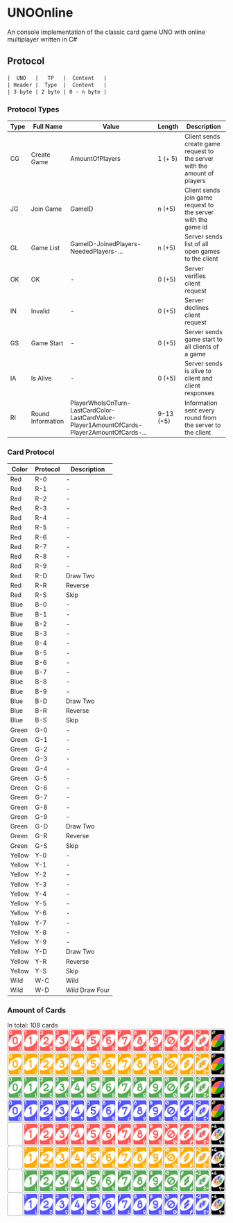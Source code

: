 # UNOOnline #
An console implementation of the classic card game UNO with online multiplayer written in C#

## Protocol ##
```
|  UNO   |   TP   |  Content   |
| Header |  Type  |  Content   |
| 3 byte | 2 byte | 0 - n byte |
```

### Protocol Types ###

| Type | Full Name | Value | Length | Description |
| ---- | --------- | ----- | ------ | ----------- |
| CG | Create Game | AmountOfPlayers | 1 (+ 5) | Client sends create game request to the server with the amount of players |
| JG | Join Game | GameID | n (+5) | Client sends join game request to the server with the game id |
| GL | Game List | GameID-JoinedPlayers-NeededPlayers-... | n (+5) | Server sends list of all open games to the client |
| OK | OK | - | 0 (+5) | Server verifies client request |
| IN | Invalid | - | 0 (+5) | Server declines client request |
| GS | Game Start | - | 0 (+5) | Server sends game start to all clients of a game |
| IA | Is Alive | - | 0 (+5) | Server sends is alive to client and client responses |
| RI | Round Information | PlayerWhoIsOnTurn-LastCardColor-LastCardValue-Player1AmountOfCards-Player2AmountOfCards-... | 9-13 (+5) | Information sent every round from the server to the client |

### Card Protocol ###
| Color | Protocol | Description |
| ----- | -------- | ----------- |
| Red | R-0 | - |
| Red | R-1 | - |
| Red | R-2 | - |
| Red | R-3 | - |
| Red | R-4 | - |
| Red | R-5 | - |
| Red | R-6 | - |
| Red | R-7 | - |
| Red | R-8 | - |
| Red | R-9 | - |
| Red | R-D | Draw Two |
| Red | R-R | Reverse |
| Red | R-S | Skip |
| Blue | B-0 | - |
| Blue | B-1 | - |
| Blue | B-2 | - |
| Blue | B-3 | - |
| Blue | B-4 | - |
| Blue | B-5 | - |
| Blue | B-6 | - |
| Blue | B-7 | - |
| Blue | B-8 | - |
| Blue | B-9 | - |
| Blue | B-D | Draw Two |
| Blue | B-R | Reverse |
| Blue | B-S | Skip |
| Green | G-0 | - |
| Green | G-1 | - |
| Green | G-2 | - |
| Green | G-3 | - |
| Green | G-4 | - |
| Green | G-5 | - |
| Green | G-6 | - |
| Green | G-7 | - |
| Green | G-8 | - |
| Green | G-9 | - |
| Green | G-D | Draw Two |
| Green | G-R | Reverse |
| Green | G-S | Skip |
| Yellow | Y-0 | - |
| Yellow | Y-1 | - |
| Yellow | Y-2 | - |
| Yellow | Y-3 | - |
| Yellow | Y-4 | - |
| Yellow | Y-5 | - |
| Yellow | Y-6 | - |
| Yellow | Y-7 | - |
| Yellow | Y-8 | - |
| Yellow | Y-9 | - |
| Yellow | Y-D | Draw Two |
| Yellow | Y-R | Reverse |
| Yellow | Y-S | Skip |
| Wild | W-C | Wild |
| Wild | W-D | Wild Draw Four |

### Amount of Cards ###
In total: 108 cards
![picture alt](https://raw.githubusercontent.com/JulianG97/UNOOnline/master/UNO%20Card%20Deck.png "UNO Card Deck")
